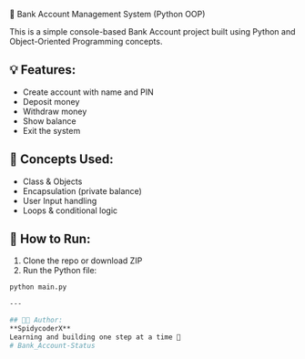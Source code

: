  🏦 Bank Account Management System (Python OOP)

This is a simple console-based Bank Account project built using Python and Object-Oriented Programming concepts.

## 💡 Features:
- Create account with name and PIN
- Deposit money
- Withdraw money
- Show balance
- Exit the system

## 🧠 Concepts Used:
- Class & Objects
- Encapsulation (private balance)
- User Input handling
- Loops & conditional logic

## 🚀 How to Run:
1. Clone the repo or download ZIP
2. Run the Python file:
```bash
python main.py

---

## 👨‍💻 Author:
**SpidycoderX**  
Learning and building one step at a time 💪
#   B a n k _ A c c o u n t - S t a t u s 
 
 
